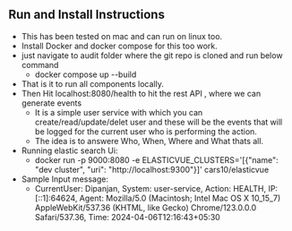 ## Run and Install Instructions
- This has been tested on mac and can run on linux too.
- Install Docker and docker compose for this too work.
- just navigate to audit folder where the git repo is cloned and run below command
  - docker compose up --build
- That is it to run all components locally.
- Then Hit localhost:8080/health to hit the rest API , where we can generate events 
  - It is a simple user service with which you can create/read/update/delet user and these will be the events that will be logged for the current user who is performing the action.
  - The idea is to answere Who, When, Where and What thats all.
- Running elastic search Ui:
  - docker run -p 9000:8080 -e ELASTICVUE_CLUSTERS='[{"name": "dev cluster", "uri": "http://localhost:9300"}]' cars10/elasticvue
- Sample Input message:
  - CurrentUser: Dipanjan, System: user-service, Action: HEALTH, IP: [::1]:64624, Agent: Mozilla/5.0 (Macintosh; Intel Mac OS X 10_15_7) AppleWebKit/537.36 (KHTML, like Gecko) Chrome/123.0.0.0 Safari/537.36, Time: 2024-04-06T12:16:43+05:30